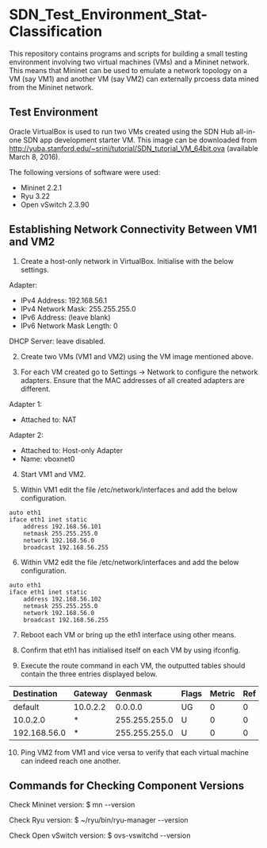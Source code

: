 # SDN_Test_Environment_Stat-Classification

This repository contains programs and scripts for building a small testing environment involving two virtual machines (VMs) and a Mininet network. This means that Mininet can be used to emulate a network topology on a VM (say VM1) and another VM (say VM2) can externally prcoess data mined from the Mininet network.

## Test Environment

Oracle VirtualBox is used to run two VMs created using the SDN Hub 
all-in-one SDN app development starter VM. This image can be 
downloaded from http://yuba.stanford.edu/~srini/tutorial/SDN_tutorial_VM_64bit.ova (available March 8, 2016).

The following versions of software were used:
- Mininet 2.2.1
- Ryu 3.22
- Open vSwitch 2.3.90

## Establishing Network Connectivity Between VM1 and VM2

1. Create a host-only network in VirtualBox. Initialise with the below
 settings.

Adapter:
- IPv4 Address: 192.168.56.1
- IPv4 Network Mask: 255.255.255.0
- IPv6 Address: (leave blank)
- IPv6 Network Mask Length: 0
    
DHCP Server: leave disabled.

2. Create two VMs (VM1 and VM2) using the VM image mentioned above.

3. For each VM created go to Settings -> Network to configure the network adapters. Ensure that the MAC addresses of all created adapters are different.

Adapter 1:
- Attached to: NAT
    
Adapter 2:
- Attached to: Host-only Adapter
- Name: vboxnet0
    
4. Start VM1 and VM2.

5. Within VM1 edit the file /etc/network/interfaces and add the below configuration.

```
auto eth1
iface eth1 inet static
    address 192.168.56.101
    netmask 255.255.255.0
    network 192.168.56.0
    broadcast 192.168.56.255
```

6. Within VM2 edit the file /etc/network/interfaces and add the below configuration.

```
auto eth1
iface eth1 inet static
    address 192.168.56.102
    netmask 255.255.255.0
    network 192.168.56.0
    broadcast 192.168.56.255
```

7. Reboot each VM or bring up the eth1 interface using other means.

8. Confirm that eth1 has initialised itself on each VM by using ifconfig.

9. Execute the route command in each VM, the outputted tables should contain the three entries displayed below.

| Destination  | Gateway  | Genmask       | Flags | Metric | Ref | Use | Iface |
|:------------ |:-------- |:------------- |:----- |:------ |:--- | ---:|:----- |
| default      | 10.0.2.2 | 0.0.0.0       | UG    | 0      | 0   | 0   | eth0  |
| 10.0.2.0     | *        | 255.255.255.0 | U     | 0      | 0   | 0   | eth0  |
| 192.168.56.0 | *        | 255.255.255.0 | U     | 0      | 0   | 0   | eth1  |

10. Ping VM2 from VM1 and vice versa to verify that each virtual 
machine can indeed reach one another.

## Commands for Checking Component Versions
Check Mininet version:
    $ mn --version

Check Ryu version:
    $ ~/ryu/bin/ryu-manager --version

Check Open vSwitch version:
    $ ovs-vswitchd --version